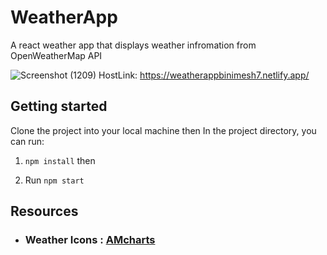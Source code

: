 # WeatherApp

A react weather app that displays weather infromation from OpenWeatherMap API

![Screenshot (1209)](https://user-images.githubusercontent.com/49594431/128355232-7ac30646-313a-4e53-8e3d-aa948c9e7008.png)
HostLink: https://weatherappbinimesh7.netlify.app/
## Getting started

Clone the project into your local machine then In the project directory, you can run:

1. `npm install` then

2. Run `npm start`

## Resources

- ### Weather Icons : [AMcharts](https://www.amcharts.com/free-animated-svg-weather-icons/)
